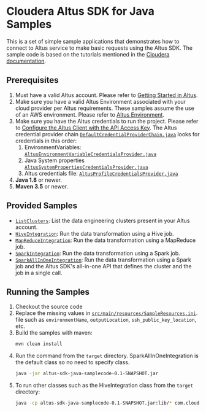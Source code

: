 # Cloudera Altus SDK for Java Samples

This is a set of simple sample applications that demonstrates how to connect to
Altus service to make basic requests using the Altus SDK. The sample code
is based on the tutorials mentioned in the
[Cloudera documentation](https://www.cloudera.com/documentation/altus/topics/altaws_tut_medicare.html#tut_create_cluster_jobs_spark).

## Prerequisites
1) Must have a valid Altus account. Please refer to
   [Getting Started in Altus](https://www.cloudera.com/documentation/altus/topics/alt_gettingstarted.html).
2) Make sure you have a valid Altus Environment associated with your cloud
   provider per Altus requirements. These samples assume the use of an AWS
   environment. Please refer to [Altus Environment](https://www.cloudera.com/documentation/altus/topics/altaws_adm_environment.html).
3) Make sure you have the Altus credentials to run the project. Please refer to
   [Configure the Altus Client with the API Access Key](https://www.cloudera.com/documentation/altus/topics/alt_client_setup.html#configure_client).
   The Altus credential provider chain
   [`DefaultCredentialProviderChain.java`](https://github.com/cloudera/altus-sdk-java/blob/master/src/main/java/com/cloudera/altus/authentication/credentials/DefaultCredentialProviderChain.java)
   looks for credentials in this order:
    1) EnvironmentVariables: [`AltusEnvironmentVariableCredentialsProvider.java`](https://github.com/cloudera/altus-sdk-java/blob/master/src/main/java/com/cloudera/altus/authentication/credentials/AltusEnvironmentVariableCredentialsProvider.java)
    2) Java System properties [`AltusSystemPropertiesCredentialsProvider.java`](https://github.com/cloudera/altus-sdk-java/blob/master/src/main/java/com/cloudera/altus/authentication/credentials/AltusSystemPropertiesCredentialsProvider.java)
    3) Altus credentials file: [`AltusProfileCredentialsProvider.java`](https://github.com/cloudera/altus-sdk-java/blob/master/src/main/java/com/cloudera/altus/authentication/credentials/AltusProfileCredentialsProvider.java)
4) **Java 1.8** or newer.
5) **Maven 3.5** or newer.

## Provided Samples

* [`ListClusters`](https://github.com/cloudera/altus-sdk-java-samples/blob/master/src/main/java/com/cloudera/altus/sdk/samples/ListClusters.java):
  List the data engineering clusters present in your Altus account.
* [`HiveIntegration`](https://github.com/cloudera/altus-sdk-java-samples/blob/master/src/main/java/com/cloudera/altus/sdk/samples/HiveIntegration.java):
  Run the data transformation using a Hive job.
* [`MapReduceIntegration`](https://github.com/cloudera/altus-sdk-java-samples/blob/master/src/main/java/com/cloudera/altus/sdk/samples/MapreduceIntegration.java):
  Run the data transformation using a MapReduce job.
* [`SparkIntegration`](https://github.com/cloudera/altus-sdk-java-samples/blob/master/src/main/java/com/cloudera/altus/sdk/samples/SparkIntegration.java):
  Run the data transformation using a Spark job.
* [`SparkAllInOneIntegration`](https://github.com/cloudera/altus-sdk-java-samples/blob/master/src/main/java/com/cloudera/altus/sdk/samples/SparkAllInOneIntegration.java):
  Run the data transformation using a Spark job and the Altus SDK's all-in-one
  API that defines the cluster and the job in a single call.

## Running the Samples

1) Checkout the source code
2) Replace the missing values in [`src/main/resources/SampleResources.ini`](https://github.com/cloudera/altus-sdk-java-samples/blob/master/src/main/resources/SampleResources.ini).
   file such as `environmentName`, `outputLocation`, `ssh_public_key_location`, etc.
3) Build the samples with maven:
   ```sh
   mvn clean install
   ```
4) Run the command from the `target` directory. SparkAllInOneIntegration is the default class so no need to specify class.
   ```sh
   java -jar altus-sdk-java-samplecode-0.1-SNAPSHOT.jar
   ```
5) To run other classes such as the HiveIntegration class from the `target` directory:
   ```sh
   java -cp altus-sdk-java-samplecode-0.1-SNAPSHOT.jar:lib/* com.cloudera.altus.sdk.samples.HiveIntegration
   ```
